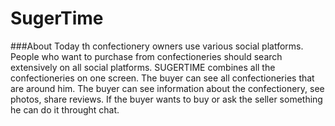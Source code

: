 # SugerTime

###About
Today th confectionery owners use various social platforms.
People who want to purchase from confectioneries should search extensively on all social platforms.
SUGERTIME combines all the confectioneries on one screen. The buyer can see all confectioneries that are around him.
The buyer can see information about the confectionery, see photos, share reviews.
If the buyer wants to buy or ask the seller something he can do it throught chat.
